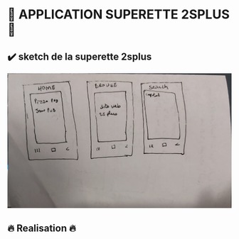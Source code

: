# :lipstick: APPLICATION SUPERETTE 2SPLUS :lipstick:

## :heavy_check_mark: sketch de la superette 2splus

![image](1.jpeg)

## :fire: Realisation :fire:
